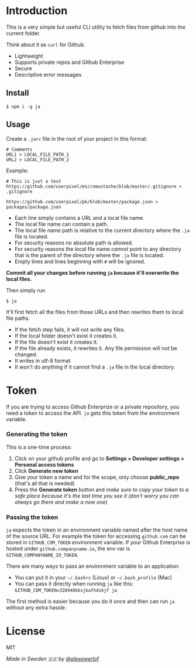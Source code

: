 # Introduction

This is a very simple but useful CLI utility to fetch files from github into the current folder.

Think about it as `curl` for Github.

* Lightweight
* Supports private repos and Github Enterprise
* Secure
* Descriptive error messages

## Install

```
$ npm i -g ja
```

## Usage

Create a `.jarc` file in the root of your project in this format: 

```
# Comments
URL1 > LOCAL_FILE_PATH_1
URL2 > LOCAL_FILE_PATH_2
```

Example:

```
# This is just a test
https://github.com/userpixel/micromustache/blob/master/.gitignore > .gitignore

https://github.com/userpixel/pk/blob/master/package.json > packages/package.json
```

* Each line simply contains a URL and a local file name.
* The local file name can contain a path.
* The local file name path is relative to the current directory where the `.ja` file is located.
* For security reasons no absolute path is allowed.
* For security reasons the local file name *cannot* point to any directory that is the parent of the directory where the `.ja` file is located.
* Empty lines and lines beginning with `#` will be ignored.

**Commit all your changes before running `ja` because it'll overwrite the local files.**

Then simply run

```
$ ja
```

It'll first fetch all the files from those URLs and then rewrites them to local file paths.

* If the fetch step fails, it will not write any files.
* If the local folder doesn't exist it creates it.
* If the file doesn't exist it creates it.
* If the file already exists, it rewrites it. Any file permission will not be changed.
* It writes in utf-8 format
* It won't do anything if it cannot find a `.ja` file in the local directory.

# Token

If you are trying to access Github Enterprize or a private repository, you need a token to access the API.
`ja` gets this token from the environment variable.

### Generating the token

This is a one-time process:

1. Click on your github profile and go to **Settings > Developer settings > Personal access tokens**
2. Click **Generate new token**
3. Give your token a name and for the scope, only choose **public_repo** (that's all that is needed)
4. Press the **Generate token** button and _make sure to copy your token to a safe place because it's the last time you see it (don't worry you can always go there and make a new one)_ 

### Passing the token

`ja` expects the token in an environment variable named after the host name of the source URL.
For example the token for accessing `github.com` can be stored in `GITHUB_COM_TOKEN` environment variable.
If your Github Enterprise is hosted under `github.companyname.io`, the env var is `GITHUB_COMPANYNAME_IO_TOKEN`.

There are many ways to pass an environment variable to an application:

* You can put it in your `~/.bashrc` (Linux) or `~/.bash_profile` (Mac)
* You can pass it directly when running `ja` like this: `GITHUB_COM_TOKEN=328948kksjkafhdskjf ja`

The first method is easier because you do it once and then can run `ja` without any extra hassle.

# License

MIT

_Made in Sweden 🇸🇪 by [@alexewerlof](https://mobile.twitter.com/alexewerlof)_